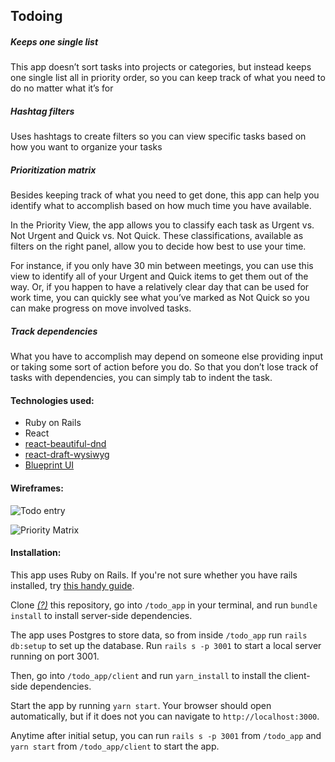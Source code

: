 ## Todoing

##### Keeps one single list
This app doesn’t sort tasks into projects or categories, but instead keeps one single list all in priority order, so you can keep track of what you need to do no matter what it’s for

##### Hashtag filters
Uses hashtags to create filters so you can view specific tasks based on how you want to organize your tasks

##### Prioritization matrix
Besides keeping track of what you need to get done, this app can help you identify what to accomplish based on how much time you have available.

In the Priority View, the app allows you to classify each task as Urgent vs. Not Urgent and Quick vs. Not Quick. These classifications, available as filters on the right panel, allow you to decide how best to use your time.

For instance, if you only have 30 min between meetings, you can use this view to identify all of your Urgent and Quick items to get them out of the way. Or, if you happen to have a relatively clear day that can be used for work time, you can quickly see what you’ve marked as Not Quick so you can make progress on move involved tasks.

##### Track dependencies
What you have to accomplish may depend on someone else providing input or taking some sort of action before you do. So that you don’t lose track of tasks with dependencies, you can simply tab to indent the task.

#### Technologies used:
- Ruby on Rails
- React
- [react-beautiful-dnd](https://github.com/atlassian/react-beautiful-dnd)
- [react-draft-wysiwyg](https://github.com/jpuri/react-draft-wysiwyg)
- [Blueprint UI](https://github.com/palantir/blueprint)

#### Wireframes:

![Todo entry](https://git.generalassemb.ly/raw/hans/project_4/master/wireframes/Todo%20Entry.png)

![Priority Matrix](https://git.generalassemb.ly/raw/hans/project_4/master/wireframes/Priority%20Matrix.png)

#### Installation:
This app uses Ruby on Rails. If you're not sure whether you have rails installed, try [this handy guide](http://installrails.com/).

Clone *[(?)](https://help.github.com/articles/cloning-a-repository/)* this repository, go into `/todo_app` in your terminal, and run `bundle install` to install server-side dependencies.

The app uses Postgres to store data, so from inside `/todo_app` run `rails db:setup` to set up the database. Run `rails s -p 3001` to start a local server running on port 3001.

Then, go into `/todo_app/client` and run `yarn_install` to install the client-side dependencies.

Start the app by running `yarn start`. Your browser should open automatically, but if it does not you can navigate to `http://localhost:3000`.

Anytime after initial setup, you can run `rails s -p 3001` from `/todo_app` and `yarn start` from `/todo_app/client` to start the app.
